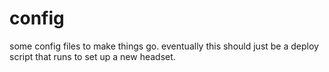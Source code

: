 # config
some config files to make things go. eventually this should just be a deploy script that runs to set up a new headset.
